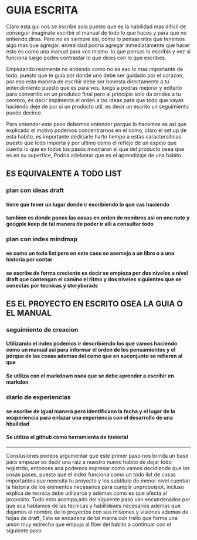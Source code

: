 
# GUIA ESCRITA

Claro esta gui nos se escribe sola puesto que es la habilidad mas dificil de conseguir imaginate escribir el manual de todo lo que haces y para que no entiendo,diras. Pero no es siempre asi, como lo pensas mira que tenemos algo mas que agregar. enrealidad podria agregar inmediatamente que hacer esto es como una manual para vos mismo. lo que pensas lo escribis y vez si funciona luego podes contrastar lo que dices con lo que escribes.

Empezando realmente no entiendo como no es eso lo mas importante de todo, puesto que te guia por donde uno debe ser guidado por el corazon, por eso esta manera de escrbir debe ser honesta directamente a tu entendimiento puesto que es para vos. luego a podras mejorar y editarlo para convertilo en un produtco final pero al principio solo da orndes a tu cerebro, es decir implmenta el orden a las ideas para que todo que vayas haciendo deje de por si un producto util, es decir un escrito un seguimiento puede decirce.

Para entender este paso debemos entender porque lo hacemos es asi que explicado el motivo podemos concentrarnos en el como, claro el set up de esta habito, es importante dedicarle harto tiempo a estas caractersiticas puesto que todo importa y por ultimo como el reflejo de un espejo que cuenta lo que ev todos los pasos mostraran el que del producto osea que es en su superfice, Podria adelantar que es el aprendizaje de una habito.

## ES EQUIVALENTE A TODO LIST

### plan con ideas draft

#### tiene que tener un lugar donde ir escribiendo lo que vas haciendo

#### tambien es donde pones las cosas en orden de nombres asi en one note y googple keep de tal manera de poder ir alli a consultar todo

### plan con index mindmap

#### es como un todo list pero en este caso se asemeja a un libro o a una historia por contar

#### se escribe de forma creciente es decir se empieza por dos niveles a nivel draft que contengan el camino el ritmo y dos niveles siguientes que se conectac por tecnicas y storyborads

## ES EL PROYECTO EN ESCRITO OSEA LA GUIA O EL MANUAL

### seguimiento de creacion

#### Utilizando el index podemos ir describiendo los que vamos haciendo como un manual asi para informar el orden de los pensamientos y el porque de las cosas ademas del como que en suconjunto se refieren al que

#### Se utiliza con el markdown osea que se debe aprender a escribir en markdon

### diario de experiencias

#### se escribe de igual manera pero identificano la fecha y el lugar de la exxperiencia para enlazar una experiencia con el desarrollo de una hbailidad

#### Se utiliza el github como herramienta de historial

---

Conslusiones podeos argumentar que este primer paso nos brinda un base para empezar es decir una raiz a nuestro nuevo habito de dejar todo registrdo, entonces aca podemos expresar como vamos decidiendo que las cosas pases, puesto que el index funciona como un todo list  de cosas importantes que neecsita tu proyecto y los subtitulo de menor nivel cuentan la historia de los elementos necesarios para cumplir unpropoisiot, incluso explica de tecnica debe utilizarce y ademas como es que afecta al proposito. Todo esto acompa;ado del siguiente paso van encandenados por que aca hablamos de las tecnicas y habilideaes necesarios ademas que dejamos el nombre de lo proyectos con sus misiones y visiones ademas de hojas de draft, Esto se encadena de tal manra con trello que forma una union muy estrecha que empuja al flow del habito a continuar con el siguiente paso